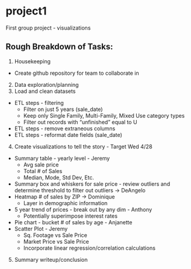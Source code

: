 # project1
First group project - visualizations

## Rough Breakdown of Tasks:
1. Housekeeping
* Create github repository for team to collaborate in
2. Data exploration/planning
3. Load and clean datasets
* ETL steps - filtering
  * Filter on just 5 years (sale_date)
  * Keep only Single Family, Multi-Family, Mixed Use category types
  * Filter out records with “unfinished” equal to U
* ETL steps - remove extraneous columns
* ETL steps - reformat date fields (sale_date)
4. Create visualizations to tell the story - Target Wed 4/28
  * Summary table - yearly level - Jeremy
    * Avg sale price
    * Total # of Sales
    * Median, Mode, Std Dev, Etc.
  * Summary box and whiskers for sale price - review outliers and determine  threshold to filter out outliers -> DeAngelo
  * Heatmap # of sales by ZIP -> Dominique
    * Layer in demographic information
  * 5 year trend of prices - break out by any dim - Anthony
    * Potentially superimpose interest rates
  * Pie chart - bucket # of sales by age - Anjanette
  * Scatter Plot - Jeremy
    * Sq. Footage vs Sale Price
    * Market Price vs Sale Price
    * Incorporate linear regression/correlation calculations
5. Summary writeup/conclusion
